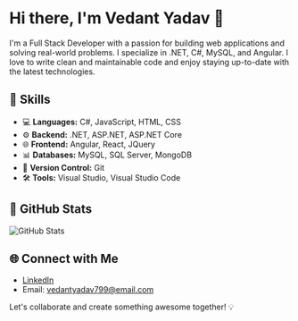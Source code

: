 # Hi there, I'm Vedant Yadav 👋

I'm a Full Stack Developer with a passion for building web applications and solving real-world problems. I specialize in .NET, C#, MySQL, and Angular. I love to write clean and maintainable code and enjoy staying up-to-date with the latest technologies.

## 🔧 Skills

- 💻 **Languages:** C#, JavaScript, HTML, CSS
- ⚙️ **Backend:** .NET, ASP.NET, ASP.NET Core
- 🌐 **Frontend:** Angular, React, JQuery
- 📊 **Databases:** MySQL, SQL Server, MongoDB
- 📜 **Version Control:** Git
- 🛠️ **Tools:** Visual Studio, Visual Studio Code


## 🚀 GitHub Stats

![GitHub Stats](https://github-readme-stats.vercel.app/api?username=VedantYadav799&show_icons=true&theme=dark)

## 🌐 Connect with Me

- [LinkedIn](https://www.linkedin.com/in/vedant-yadav-44b12124b/)
- Email: vedantyadav799@email.com

Let's collaborate and create something awesome together! 💡
